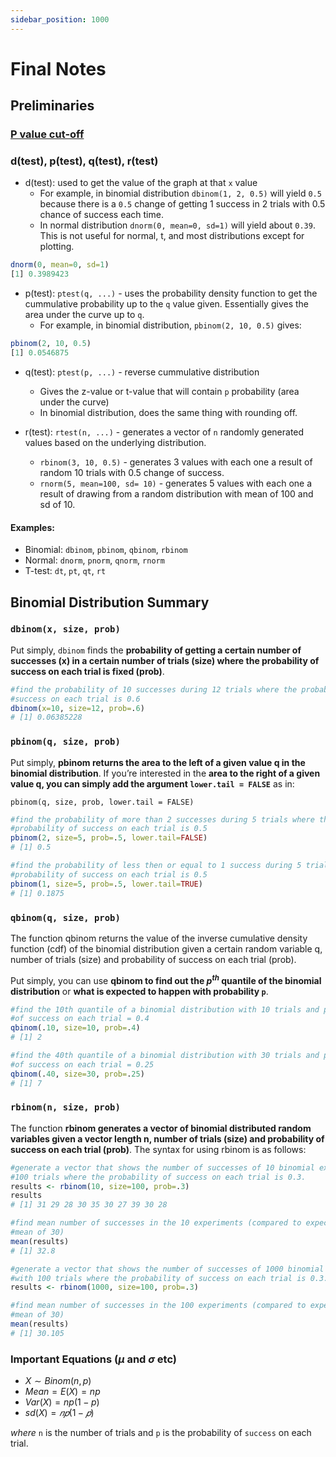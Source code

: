 ```yaml
---
sidebar_position: 1000
---
```


# Final Notes

## Preliminaries

### [P value cut-off](/introduction#the-concept-of-p-value)

### d(test), p(test), q(test), r(test)
* d(test): used to get the value of the graph at that `x` value
    * For example, in binomial distribution `dbinom(1, 2, 0.5)` will yield `0.5` because there is a `0.5` change of getting 1 success in 2 trials with 0.5 chance of success each time.
    * In normal distribution `dnorm(0, mean=0, sd=1)` will yield about `0.39`. This is not useful for normal, t, and most distributions except for plotting.
``` R
dnorm(0, mean=0, sd=1)
[1] 0.3989423
```
* p(test): `ptest(q, ...)` - uses the probability density function to get the cummulative probability up to the `q` value given. Essentially gives the area under the curve up to `q`.
    * For example, in binomial distribution, `pbinom(2, 10, 0.5)` gives:
``` R
pbinom(2, 10, 0.5)
[1] 0.0546875
```

* q(test): `ptest(p, ...)` - reverse cummulative distribution
    * Gives the z-value or t-value that will contain `p` probability (area under the curve)
    * In binomial distribution, does the same thing with rounding off.

* r(test): `rtest(n, ...)` - generates a vector of `n` randomly generated values based on the underlying distribution.
    * `rbinom(3, 10, 0.5)` - generates 3 values with each one a result of random 10 trials with 0.5 change of success.
    * `rnorm(5, mean=100, sd= 10)` - generates 5 values with each one a result of drawing from a random distribution with mean of 100 and sd of 10.  

#### Examples:
* Binomial: `dbinom`, `pbinom`, `qbinom`, `rbinom`
* Normal: `dnorm`, `pnorm`, `qnorm`, `rnorm`
* T-test: `dt`, `pt`, `qt`, `rt`  

## Binomial Distribution Summary

### `dbinom(x, size, prob)`  

Put simply, `dbinom` finds the **probability of getting a certain number of successes (x) in a certain number of trials (size) where the probability of success on each trial is fixed (prob)**.  

``` R
#find the probability of 10 successes during 12 trials where the probability of
#success on each trial is 0.6
dbinom(x=10, size=12, prob=.6)
# [1] 0.06385228
```

### `pbinom(q, size, prob)`

Put simply, **pbinom returns the area to the left of a given value q in the binomial distribution**. If you’re interested in the **area to the right of a given value q, you can simply add the argument `lower.tail = FALSE`** as in:  

`pbinom(q, size, prob, lower.tail = FALSE)`

``` R
#find the probability of more than 2 successes during 5 trials where the
#probability of success on each trial is 0.5
pbinom(2, size=5, prob=.5, lower.tail=FALSE)
# [1] 0.5

#find the probability of less then or equal to 1 success during 5 trials where the
#probability of success on each trial is 0.5
pbinom(1, size=5, prob=.5, lower.tail=TRUE)
# [1] 0.1875
```

### `qbinom(q, size, prob)` 

The function qbinom returns the value of the inverse cumulative density function (cdf) of the binomial distribution given a certain random variable q, number of trials (size) and probability of success on each trial (prob).  

Put simply, you can use **qbinom to find out the $p^{th}$ quantile of the binomial distribution** or **what is expected to happen with probability `p`**.  

``` R
#find the 10th quantile of a binomial distribution with 10 trials and prob
#of success on each trial = 0.4
qbinom(.10, size=10, prob=.4)
# [1] 2

#find the 40th quantile of a binomial distribution with 30 trials and prob
#of success on each trial = 0.25
qbinom(.40, size=30, prob=.25)
# [1] 7
```

### `rbinom(n, size, prob)`  

The function **rbinom generates a vector of binomial distributed random variables given a vector length n, number of trials (size) and probability of success on each trial (prob)**. The syntax for using rbinom is as follows:  

``` R
#generate a vector that shows the number of successes of 10 binomial experiments with
#100 trials where the probability of success on each trial is 0.3.
results <- rbinom(10, size=100, prob=.3)
results
# [1] 31 29 28 30 35 30 27 39 30 28

#find mean number of successes in the 10 experiments (compared to expected
#mean of 30)
mean(results)
# [1] 32.8

#generate a vector that shows the number of successes of 1000 binomial experiments
#with 100 trials where the probability of success on each trial is 0.3.
results <- rbinom(1000, size=100, prob=.3)

#find mean number of successes in the 100 experiments (compared to expected
#mean of 30)
mean(results)
# [1] 30.105
```

### Important Equations ($\mu$ and $\sigma$ etc)

* $X \sim Binom(n, p)$ 
* $Mean = E(X) = np$ 
* $Var(X) = np(1-p)$
* $sd(X) = 𝑛𝑝(1 − 𝑝)$  

_where_ `n` is the number of trials and `p` is the probability of `success` on each trial.  
